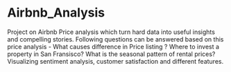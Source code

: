 # Airbnb_Analysis
Project on Airbnb Price analysis which turn hard data into useful insights and compelling stories.
Following questions can be answered based on this price analysis -
What causes difference in Price listing ?
Where to invest a property in San Fransisco?
What is the seasonal pattern of rental prices?
Visualizing sentiment analysis, customer satisfaction and different features.
